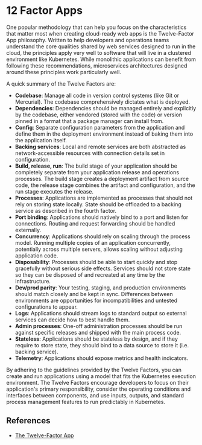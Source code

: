 # 12 Factor Apps

One popular methodology that can help you focus on the characteristics that matter most when creating cloud-ready web apps is the Twelve-Factor App philosophy. Written to help developers and operations teams understand the core qualities shared by web services designed to run in the cloud, the principles apply very well to software that will live in a clustered environment like Kubernetes. While monolithic applications can benefit from following these recommendations, microservices architectures designed around these principles work particularly well.

A quick summary of the Twelve Factors are:

- **Codebase**: Manage all code in version control systems (like Git or Mercurial). The codebase comprehensively dictates what is deployed.
- **Dependencies**: Dependencies should be managed entirely and explicitly by the codebase, either vendored (stored with the code) or version pinned in a format that a package manager can install from.
- **Config**: Separate configuration parameters from the application and define them in the deployment environment instead of baking them into the application itself.
- **Backing services**: Local and remote services are both abstracted as network-accessible resources with connection details set in configuration.
- **Build, release, run**: The build stage of your application should be completely separate from your application release and operations processes. The build stage creates a deployment artifact from source code, the release stage combines the artifact and configuration, and the run stage executes the release.
- **Processes**: Applications are implemented as processes that should not rely on storing state locally. State should be offloaded to a backing service as described in the fourth factor.
- **Port binding**: Applications should natively bind to a port and listen for connections. Routing and request forwarding should be handled externally.
- **Concurrency**: Applications should rely on scaling through the process model. Running multiple copies of an application concurrently, potentially across multiple servers, allows scaling without adjusting application code.
- **Disposability**: Processes should be able to start quickly and stop gracefully without serious side effects. Services should not store state so they can be disposed of and recreated at any time by the infrastructure.
- **Dev/prod parity**: Your testing, staging, and production environments should match closely and be kept in sync. Differences between environments are opportunities for incompatibilities and untested configurations to appear.
- **Logs**: Applications should stream logs to standard output so external services can decide how to best handle them.
- **Admin processes**: One-off administration processes should be run against specific releases and shipped with the main process code.
- **Stateless**: Applications should be stateless by design, and if they require to store state, they should bind to a data source to store it (i.e. backing service).
- **Telemetry**: Applications should expose metrics and health indicators.

By adhering to the guidelines provided by the Twelve Factors, you can create and run applications using a model that fits the Kubernetes execution environment. The Twelve Factors encourage developers to focus on their application's primary responsibility, consider the operating conditions and interfaces between components, and use inputs, outputs, and standard process management features to run predictably in Kubernetes.

## References

- [The Twelve-Factor App](https://12factor.net/)
